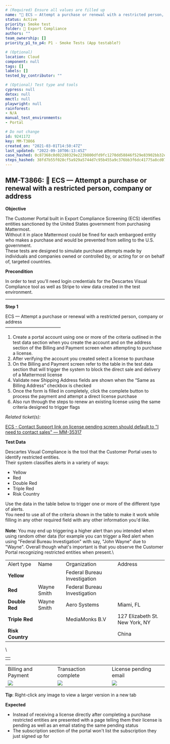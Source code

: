 ```yaml
---
# (Required) Ensure all values are filled up
name: "🚫 ECS — Attempt a purchase or renewal with a restricted person, company or address"
status: Active
priority: Smoke test
folder: 🚫 Export Compliance
authors: ""
team_ownership: []
priority_p1_to_p4: P1 - Smoke Tests (App testable?)

# (Optional)
location: Cloud
component: null
tags: []
labels: []
tested_by_contributor: ""

# (Optional) Test type and tools
cypress: null
detox: null
mmctl: null
playwright: null
rainforest: 
- N/A
manual_test_environments: 
- Portal

# Do not change
id: 9241172
key: MM-T3866
created_on: "2021-03-01T14:50:47Z"
last_updated: "2022-09-10T06:13:45Z"
case_hashed: 0c87368c0d02280329e2239800dfd9fc1270dd58846f529e83902bb32e9c06859bb06016b2b7b55e660ac508b7e7ee2d
steps_hashed: 38fd7b55f028cf5a929a5744d7c95b455a9c376bb3f6dc41775a8cd07386fd10e9b19d0c1a596a7faa65397b247165a9
---
```


<!-- (Auto-generated) Based on frontmatter's "key" and "name" -->

## MM-T3866: 🚫 ECS — Attempt a purchase or renewal with a restricted person, company or address

**Objective**

The Customer Portal built in Export Compliance Screening (ECS) identifies entities sanctioned by the United States government from purchasing Mattermost.\
Without it in place Mattermost could be fined for each embargoed entity who makes a purchase and would be prevented from selling to the U.S. government.\
These tests are designed to simulate purchase attempts made by individuals and companies owned or controlled by, or acting for or on behalf of, targeted countries.

**Precondition**

In order to test you'll need login credentials for the Descartes Visual Compliance tool as well as Stripe to view data created in the test environment.

---

**Step 1**

ECS — Attempt a purchase or renewal with a restricted person, company or address\
–––––––––––––––––––––––––

1. Create a portal account using one or more of the criteria outlined in the test data section when you create the account and on the address section of the Billing and Payment screen when attempting to purchase a license.
2. After verifying the account you created select a license to purchase
3. On the Billing and Payment screen refer to the table in the test data section that will trigger the system to block the direct sale and delivery of a Mattermost license
4. Validate new Shipping Address fields are shown when the “Same as Billing Address” checkbox is checked
5. Once the form is filled in completely, click the complete button to process the payment and attempt a direct license purchase
6. Also run through the steps to renew an existing license using the same criteria designed to trigger flags

_Related ticket(s):_

[ECS - Contact Support link on license pending screen should default to "I need to contact sales" — MM-35317](https://mattermost.atlassian.net/browse/MM-35317)

**Test Data**

Descartes Visual Compliance is the tool that the Customer Portal uses to identify restricted entities.\
Their system classifies alerts in a variety of ways:

- Yellow
- Red
- Double Red
- Triple Red
- Risk Country

Use the data in the table below to trigger one or more of the different type of alerts.\
You need to use all of the criteria shown in the table to make it work while filling in any other required field with any other information you'd like.\
\
**Note**: You may end up triggering a higher alert than you intended when using random other data (for example you can trigger a Red alert when using "Federal Bureau Investigation" with say, "John Wayne" due to "Wayne". Overall though what's important is that you observe the Customer Portal recognizing restricted entities when present.\\

|                  |             |                              |                                |
| ---------------- | ----------- | ---------------------------- | ------------------------------ |
| Alert type       | Name        | Organization                 | Address                        |
| **Yellow**       |             | Federal Bureau Investigation |                                |
| **Red**          | Wayne Smith | Federal Bureau Investigation |                                |
| **Double Red**   | Wayne Smith | Aero Systems                 | Miami, FL                      |
| **Triple Red**   |             | MediaMonks B.V               | 127 Elizabeth St. New York, NY |
| **Risk Country** |             |                              | China                          |

\\

|   |
| - |
|   |

|                                                                                                                                                                                                      |                                                                                                                                                                                                      |                                                                                                                                                                                                      |
| ---------------------------------------------------------------------------------------------------------------------------------------------------------------------------------------------------- | ---------------------------------------------------------------------------------------------------------------------------------------------------------------------------------------------------- | ---------------------------------------------------------------------------------------------------------------------------------------------------------------------------------------------------- |
| Billing and Payment                                                                                                                                                                                  | Transaction complete                                                                                                                                                                                 | License pending email                                                                                                                                                                                |
| ![](https://smartbear-tm4j-prod-us-west-2-attachment-rich-text.s3.us-west-2.amazonaws.com/embedded-f3277290f945470c4add5d21ef3dc7ca7b74388fc7152bfb6b99ae58c66a95a8-1617129848132-1617129848132.png) | ![](https://smartbear-tm4j-prod-us-west-2-attachment-rich-text.s3.us-west-2.amazonaws.com/embedded-f3277290f945470c4add5d21ef3dc7ca7b74388fc7152bfb6b99ae58c66a95a8-1617108074972-1617108074972.png) | ![](https://smartbear-tm4j-prod-us-west-2-attachment-rich-text.s3.us-west-2.amazonaws.com/embedded-f3277290f945470c4add5d21ef3dc7ca7b74388fc7152bfb6b99ae58c66a95a8-1617108133641-1617108133641.png) |

**Tip**: Right-click any image to view a larger version in a new tab

**Expected**

- Instead of receiving a license directly after completing a purchase restricted entities are presented with a page telling them their license is pending as well as an email stating the same pending status
- The subscription section of the portal won't list the subscription they just signed up for

